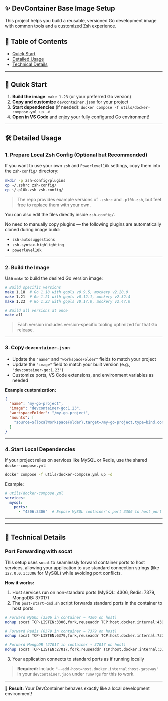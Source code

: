 ## ✨ DevContainer Base Image Setup

This project helps you build a reusable, versioned Go development image with common tools and a customized Zsh experience.

## 📖 Table of Contents

- [Quick Start](#-quick-start)
- [Detailed Usage](#️-detailed-usage)
- [Technical Details](#-technical-details)

---

## 🚀 Quick Start

1. **Build the image**: `make 1.23` (or your preferred Go version)
2. **Copy and customize** `devcontainer.json` for your project
3. **Start dependencies** (if needed): `docker compose -f utils/docker-compose.yml up -d`
4. **Open in VS Code** and enjoy your fully configured Go environment!

---

## 🛠️ Detailed Usage

### 1. Prepare Local Zsh Config (Optional but Recommended)

If you want to use your own `zsh` and `Powerlevel10k` settings, copy them into the `zsh-config/` directory:

```bash
mkdir -p zsh-config/plugins
cp ~/.zshrc zsh-config/
cp ~/.p10k.zsh zsh-config/
```

> The repo provides example versions of `.zshrc` and `.p10k.zsh`, but feel free to replace them with your own.

You can also edit the files directly inside `zsh-config/`.

No need to manually copy plugins — the following plugins are automatically cloned during image build:

* `zsh-autosuggestions`
* `zsh-syntax-highlighting`
* `powerlevel10k`

---

### 2. Build the Image

Use `make` to build the desired Go version image:

```bash
# Build specific versions
make 1.18  # Go 1.18 with gopls v0.9.5, mockery v2.20.0
make 1.21  # Go 1.21 with gopls v0.12.1, mockery v2.32.4  
make 1.23  # Go 1.23 with gopls v0.17.0, mockery v2.47.0

# Build all versions at once
make all
```

> Each version includes version-specific tooling optimized for that Go release.

---

### 3. Copy `devcontainer.json`

* Update the `"name"` and `"workspaceFolder"` fields to match your project
* Update the `"image"` field to match your built version (e.g., `"devcontainer-go:1.23"`)
* Customize ports, VS Code extensions, and environment variables as needed

**Example customization:**
```json
{
  "name": "my-go-project",
  "image": "devcontainer-go:1.23",
  "workspaceFolder": "/my-go-project",
  "mounts": [
    "source=${localWorkspaceFolder},target=/my-go-project,type=bind,consistency=cached"
  ]
}
```

---

### 4. Start Local Dependencies

If your project relies on services like MySQL or Redis, use the shared `docker-compose.yml`:

```bash
docker compose -f utils/docker-compose.yml up -d
```

Example:

```yaml
# utils/docker-compose.yml
services:
  mysql:
    ports:
      - "4306:3306"  # Expose MySQL container's port 3306 to host port 4306
```

---

---

## 🔧 Technical Details

### Port Forwarding with socat

This setup uses `socat` to seamlessly forward container ports to host services, allowing your application to use standard connection strings (like `127.0.0.1:3306` for MySQL) while avoiding port conflicts.

**How it works:**
1. Host services run on non-standard ports (MySQL: 4306, Redis: 7379, MongoDB: 37017)
2. The `post-start-cmd.sh` script forwards standard ports in the container to host ports:

```bash
# Forward MySQL (3306 in container → 4306 on host)
nohup socat TCP-LISTEN:3306,fork,reuseaddr TCP:host.docker.internal:4306 > /tmp/socat-mysql.log 2>&1 &

# Forward Redis (6379 in container → 7379 on host)  
nohup socat TCP-LISTEN:6379,fork,reuseaddr TCP:host.docker.internal:7379 > /tmp/socat-redis.log 2>&1 &

# Forward MongoDB (27017 in container → 37017 on host)
nohup socat TCP-LISTEN:27017,fork,reuseaddr TCP:host.docker.internal:37017 > /tmp/socat-mongo.log 2>&1 &
```

3. Your application connects to standard ports as if running locally

> **Required:** Include `"--add-host=host.docker.internal:host-gateway"` in your `devcontainer.json` under `runArgs` for this to work.

---

**🎉 Result:** Your DevContainer behaves exactly like a local development environment!
